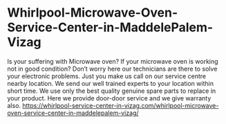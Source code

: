 # Whirlpool-Microwave-Oven-Service-Center-in-MaddelePalem-Vizag
Is your suffering with Microwave oven? If your microwave oven is working not in good condition? Don’t worry here our technicians are there to solve your electronic problems. Just you make us call on our service centre nearby location. We send our well trained experts to your location within short time. We use only the best quality genuine spare parts to replace in your product. Here we provide door-door service and we give warranty also.   https://whirlpool-service-center-in-vizag.com/whirlpool-microwave-oven-service-center-in-maddelepalem-vizag/ 
